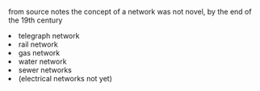 from source notes
the concept of a network was not novel, by the end of the 19th century
<li>telegraph network
<li>rail network</li>
<li>gas network</li>
<li>water network</li>
<li>sewer networks</li>
<li>(electrical networks not yet)</li>
